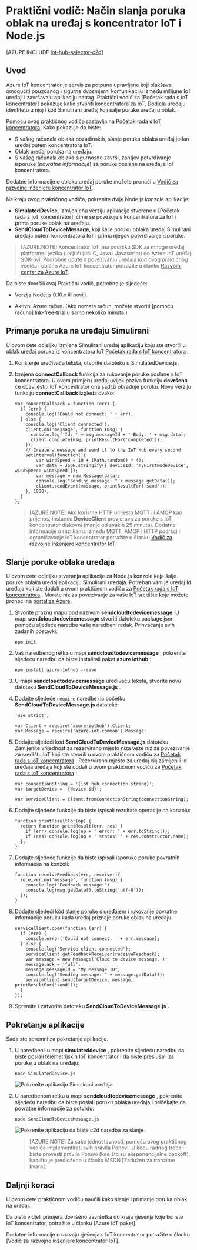 <properties
    pageTitle="Slanje poruka oblak na uređaj s IoT koncentrator | Microsoft Azure"
    description="Slijedite ovaj Praktični vodič da biste saznali kako slanje poruka oblaka uređaj koncentrator IoT Azure pomoću Java."
    services="iot-hub"
    documentationCenter="nodejs"
    authors="dominicbetts"
    manager="timlt"
    editor=""/>

<tags
     ms.service="iot-hub"
     ms.devlang="javascript"
     ms.topic="article"
     ms.tgt_pltfrm="na"
     ms.workload="na"
     ms.date="09/23/2016"
     ms.author="dobett"/>

# <a name="tutorial-how-to-send-cloud-to-device-messages-with-iot-hub-and-nodejs"></a>Praktični vodič: Način slanja poruka oblak na uređaj s koncentrator IoT i Node.js

[AZURE.INCLUDE [iot-hub-selector-c2d](../../includes/iot-hub-selector-c2d.md)]

## <a name="introduction"></a>Uvod

Azure IoT koncentrator je servis za potpuno upravljane koji olakšava omogućiti pouzdanog i sigurne dvosmjerni komunikaciju između milijune IoT uređaji i završavaju aplikaciju natrag. Praktični vodič za [Početak rada s IoT koncentrator] pokazuje kako stvoriti koncentratora za IoT, Dodjela uređaju identitetu u njoj i kod Simulirani uređaj koji šalje poruke uređaj u oblak.

Pomoću ovog praktičnog vodiča sastavlja na [Početak rada s IoT koncentratora]. Kako pokazuje da biste:

- S vašeg računala oblaka pozadinskih, slanje poruka oblaka uređaj jedan uređaj putem koncentratora IoT.
- Oblak uređaj poruka na uređaju.
- S vašeg računala oblaka sigurnosno završi, zahtjev potvrđivanje isporuke (*povratne informacije*) za poruke poslane na uređaj s IoT koncentratora.

Dodatne informacije o oblaka uređaj poruke možete pronaći u [Vodič za razvojne inženjere koncentrator IoT][IoT Hub Developer Guide - C2D].

Na kraju ovog praktičnog vodiča, pokrenite dvije Node.js konzole aplikacije:

* **SimulatedDevice**, izmijenjenu verziju aplikacije stvorene u [Početak rada s IoT koncentrator], čime se povezuje s koncentratora za IoT i prima poruke oblak na uređaju.
* **SendCloudToDeviceMessage**, koji šalje poruku oblaka uređaj Simulirani uređaja putem koncentratora IoT i prima njegov potvrđivanje isporuke.

> [AZURE.NOTE] Koncentrator IoT ima podršku SDK za mnoge uređaj platforme i jezika (uključujući C, Java i Javascript) do Azure IoT uređaj SDK-ovi. Podrobne upute o povezivanju uređaja kod ovog praktičnog vodiča i obično Azure IoT koncentrator potražite u članku [Razvojni centar za Azure IoT].

Da biste dovršili ovaj Praktični vodič, potrebno je sljedeće:

+ Verzija Node.js 0.10.x ili noviji.

+ Aktivni Azure račun. (Ako nemate račun, možete stvoriti [pomoću računa] [ lnk-free-trial] u samo nekoliko minuta.)

## <a name="receive-messages-on-the-simulated-device"></a>Primanje poruka na uređaju Simulirani

U ovom ćete odjeljku izmjena Simulirani uređaj aplikaciju koju ste stvorili u oblak uređaj poruka iz koncentratora IoT [Početak rada s IoT koncentratora] .

1. Korištenje uređivača teksta, otvorite datoteku u SimulatedDevice.js.

2. Izmjena **connectCallback** funkcija za rukovanje poruke poslane s IoT koncentratora. U ovom primjeru uređaj uvijek poziva funkciju **dovršena** će obavijestiti IoT koncentrator ona sadrži obrađuje poruku. Novu verziju funkciju **connectCallback** izgleda ovako:

    ```
    var connectCallback = function (err) {
      if (err) {
        console.log('Could not connect: ' + err);
      } else {
        console.log('Client connected');
        client.on('message', function (msg) {
          console.log('Id: ' + msg.messageId + ' Body: ' + msg.data);
          client.complete(msg, printResultFor('completed'));
        });
        // Create a message and send it to the IoT Hub every second
        setInterval(function(){
            var windSpeed = 10 + (Math.random() * 4);
            var data = JSON.stringify({ deviceId: 'myFirstNodeDevice', windSpeed: windSpeed });
            var message = new Message(data);
            console.log("Sending message: " + message.getData());
            client.sendEvent(message, printResultFor('send'));
        }, 1000);
      }
    };
    ```

    > [AZURE.NOTE] Ako koristite HTTP umjesto MQTT ili AMQP kao prijenos, instancu **DeviceClient** provjerava za poruke s IoT koncentrator diskovni (manje od svakih 25 minuta). Dodatne informacije o razlikama između MQTT, AMQP i HTTP podršci i ograničavanje IoT koncentrator potražite u članku [Vodič za razvojne inženjere koncentrator IoT][IoT Hub Developer Guide - C2D].

## <a name="send-a-cloud-to-device-message"></a>Slanje poruke oblaka uređaja

U ovom ćete odjeljku stvaranja aplikacije za Node.js konzole koja šalje poruke oblaka uređaj aplikaciju Simulirani uređaja. Potreban vam je uređaj Id uređaja koji ste dodali u ovom praktičnom vodiču za [Početak rada s IoT koncentratora] . Morate niz za povezivanje za vaše IoT središte koje možete pronaći na [portal za Azure].

1. Stvorite praznu mapu pod nazivom **sendcloudtodevicemessage**. U mapi **sendcloudtodevicemessage** stvoriti datoteku package.json pomoću sljedeće naredbe vaše naredbeni redak. Prihvaćanje svih zadanih postavki:

    ```
    npm init
    ```

2. Vaš naredbenog retka u mapi **sendcloudtodevicemessage** , pokrenite sljedeću naredbu da biste instalirali paket **azure iothub** :

    ```
    npm install azure-iothub --save
    ```

3. U mapi **sendcloudtodevicemessage** uređivaču teksta, stvorite novu datoteku **SendCloudToDeviceMessage.js** .

4. Dodajte sljedeće `require` naredbe na početku **SendCloudToDeviceMessage.js** datoteke:

    ```
    'use strict';
    
    var Client = require('azure-iothub').Client;
    var Message = require('azure-iot-common').Message;
    ```

5. Dodajte sljedeći kod **SendCloudToDeviceMessage.js** datoteku. Zamijenite vrijednost za rezervirano mjesto niza veze niz za povezivanje za središtu IoT koji ste stvorili u ovom praktičnom vodiču za [Početak rada s IoT koncentratora] . Rezervirano mjesto za uređaj cilj zamijenili id uređaja uređaja koji ste dodali u ovom praktičnom vodiču za [Početak rada s IoT koncentratora] :

    ```
    var connectionString = '{iot hub connection string}';
    var targetDevice = '{device id}';

    var serviceClient = Client.fromConnectionString(connectionString);
    ```

6. Dodajte sljedeće funkcije da biste ispisali rezultate operacije na konzolu:

    ```
    function printResultFor(op) {
      return function printResult(err, res) {
        if (err) console.log(op + ' error: ' + err.toString());
        if (res) console.log(op + ' status: ' + res.constructor.name);
      };
    }
    ```

7. Dodajte sljedeće funkcije da biste ispisali isporuke poruke povratnih informacija na konzoli:

    ```
    function receiveFeedback(err, receiver){
      receiver.on('message', function (msg) {
        console.log('Feedback message:')
        console.log(msg.getData().toString('utf-8'));
      });
    }
    ```

8. Dodajte sljedeći kôd slanje poruke s uređajem i rukovanje povratne informacije poruku kada uređaj priznaje poruke oblak na uređaju:

    ```
    serviceClient.open(function (err) {
      if (err) {
        console.error('Could not connect: ' + err.message);
      } else {
        console.log('Service client connected');
        serviceClient.getFeedbackReceiver(receiveFeedback);
        var message = new Message('Cloud to device message.');
        message.ack = 'full';
        message.messageId = "My Message ID";
        console.log('Sending message: ' + message.getData());
        serviceClient.send(targetDevice, message, printResultFor('send'));
      }
    });
    ```

7. Spremite i zatvorite datoteku **SendCloudToDeviceMessage.js** .

## <a name="run-the-applications"></a>Pokretanje aplikacije

Sada ste spremni za pokretanje aplikacije.

1. U naredbeni-u mapi **simulateddevice** , pokrenite sljedeću naredbu da biste poslali telemetrijskih IoT koncentrator i da biste preslušali za poruke u oblak na uređaju:

    ```
    node SimulatedDevice.js 
    ```

    ![Pokrenite aplikaciju Simulirani uređaja][img-simulated-device]

2. U naredbenom retku u mapi **sendcloudtodevicemessage** , pokrenite sljedeću naredbu da biste poslali poruku oblaka uređaja i pričekajte da povratne informacije za potvrdu:

    ```
    node SendCloudToDeviceMessage.js 
    ```

    ![Pokrenite aplikaciju da biste c2d naredba za slanje][img-send-command]

    > [AZURE.NOTE] Za sake jednostavnosti, pomoću ovog praktičnog vodiča implementirati svih pravila Ponovi. U kodu radnog trebali biste provesti pravila Ponovi (kao što su eksponencijalne backoff), kao što je predloženo u članku MSDN [Zadužen za tranzitne kvara].

## <a name="next-steps"></a>Daljnji koraci

U ovom ćete praktičnom vodiču naučili kako slanje i primanje poruka oblak na uređaj. 

Da biste vidjeli primjera dovršeno završetka do kraja rješenja koje koriste IoT koncentrator, potražite u članku [Azure IoT paket].

Dodatne informacije o razvoju rješenja s IoT koncentrator potražite u članku [Vodič za razvojne inženjere koncentrator IoT].

<!-- Images -->
[img-simulated-device]: media/iot-hub-node-node-c2d/receivec2d.png
[img-send-command]:  media/iot-hub-node-node-c2d/sendc2d.png

<!-- Links -->

[Početak rada s IoT koncentratora]: iot-hub-node-node-getstarted.md
[IoT Hub Developer Guide - C2D]: iot-hub-devguide-messaging.md
[Vodič za IoT koncentrator za razvojne inženjere]: iot-hub-devguide.md
[Razvojni centar za Azure IoT]: http://www.azure.com/develop/iot
[lnk-free-trial]: http://azure.microsoft.com/pricing/free-trial/
[lnk-dev-setup]: https://github.com/Azure/azure-iot-sdks/blob/master/doc/get_started/node-devbox-setup.md
[Rukovanje tranzitne kvara]: https://msdn.microsoft.com/library/hh680901(v=pandp.50).aspx
[Portal za Azure]: https://portal.azure.com
[Azure IoT paketa]: https://azure.microsoft.com/documentation/suites/iot-suite/